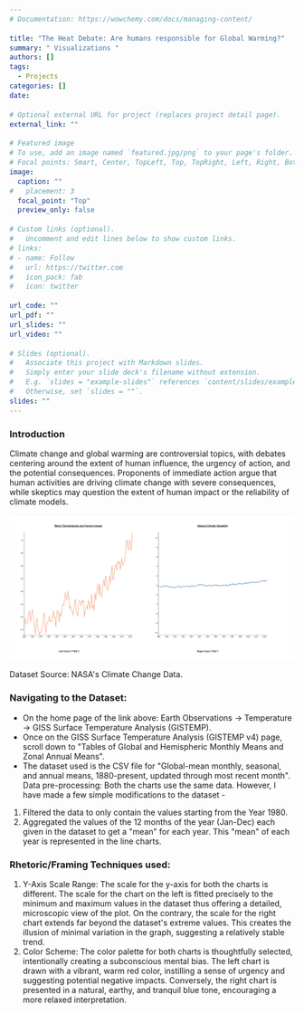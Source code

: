 ```yaml
---
# Documentation: https://wowchemy.com/docs/managing-content/

title: "The Heat Debate: Are humans responsible for Global Warming?"
summary: " Visualizations "
authors: []
tags: 
  - Projects
categories: []
date:

# Optional external URL for project (replaces project detail page).
external_link: ""

# Featured image
# To use, add an image named `featured.jpg/png` to your page's folder.
# Focal points: Smart, Center, TopLeft, Top, TopRight, Left, Right, BottomLeft, Bottom, BottomRight.
image:
  caption: ""
#   placement: 3
  focal_point: "Top"
  preview_only: false

# Custom links (optional).
#   Uncomment and edit lines below to show custom links.
# links:
# - name: Follow
#   url: https://twitter.com
#   icon_pack: fab
#   icon: twitter

url_code: ""
url_pdf: ""
url_slides: ""
url_video: ""

# Slides (optional).
#   Associate this project with Markdown slides.
#   Simply enter your slide deck's filename without extension.
#   E.g. `slides = "example-slides"` references `content/slides/example-slides.md`.
#   Otherwise, set `slides = ""`.
slides: ""
---
```

### Introduction 
Climate change and global warming are controversial topics, with debates centering around the extent of human influence, the urgency of action, and the potential consequences. Proponents of immediate action argue that human activities are driving climate change with severe consequences, while skeptics may question the extent of human impact or the reliability of climate models.

![screen reader text](trends.png "")

Dataset Source: NASA's Climate Change Data.

### Navigating to the Dataset:
- On the home page of the link above: Earth Observations -> Temperature -> GISS Surface Temperature Analysis (GISTEMP).
- Once on the GISS Surface Temperature Analysis (GISTEMP v4) page, scroll down to "Tables of Global and Hemispheric Monthly Means and Zonal Annual Means".
- The dataset used is the CSV file for "Global-mean monthly, seasonal, and annual means, 1880-present, updated through most recent month".
Data pre-processing: Both the charts use the same data. However, I have made a few simple modifications to the dataset -
1. Filtered the data to only contain the values starting from the Year 1980.
2. Aggregated the values of the 12 months of the year (Jan-Dec) each given in the dataset to get a "mean" for each year. This "mean" of each year is represented in the line charts.

### Rhetoric/Framing Techniques used:
1. Y-Axis Scale Range: The scale for the y-axis for both the charts is different. The scale for the chart on the left is fitted precisely to the minimum and maximum values in the dataset thus offering a detailed, microscopic view of the plot. On the contrary, the scale for the right chart extends far beyond the dataset's extreme values. This creates the illusion of minimal variation in the graph, suggesting a relatively stable trend.
2. Color Scheme: The color palette for both charts is thoughtfully selected, intentionally creating a subconscious mental bias. The left chart is drawn with a vibrant, warm red color, instilling a sense of urgency and suggesting potential negative impacts. Conversely, the right chart is presented in a natural, earthy, and tranquil blue tone, encouraging a more relaxed interpretation.
